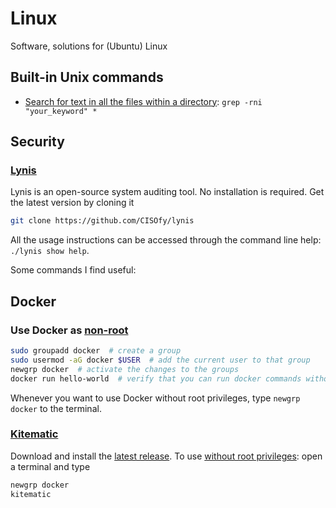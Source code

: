 # Linux
Software, solutions for (Ubuntu) Linux

## Built-in Unix commands

- [Search for text in all the files within a directory](https://stackoverflow.com/a/15287389/4892892): `grep -rni "your_keyword" *`

## Security

### [Lynis](https://cisofy.com/documentation/lynis/)
   Lynis is an open-source system auditing tool. No installation is required. Get the latest version by cloning it
   ```bash
   git clone https://github.com/CISOfy/lynis
   ```
   All the usage instructions can be accessed through the command line help: `./lynis show help`.
   
   Some commands I find useful:
   
## Docker

### Use Docker as [non-root](https://docs.docker.com/engine/install/linux-postinstall/#manage-docker-as-a-non-root-user)

```bash
sudo groupadd docker  # create a group
sudo usermod -aG docker $USER  # add the current user to that group
newgrp docker  # activate the changes to the groups
docker run hello-world  # verify that you can run docker commands without sudo
```

Whenever you want to use Docker without root privileges, type `newgrp docker` to the terminal.

### [Kitematic](https://kitematic.com/)

Download and install the [latest release](https://github.com/docker/kitematic/releases).
To use [without root privileges](https://github.com/docker/kitematic/issues/2528#issuecomment-292029858): open a terminal and type
```bash
newgrp docker
kitematic
```
